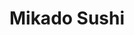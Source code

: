 ---
layout: place
title: "Mikado Sushi"
permalink: /arizona/chandler/mikado-sushi.html
stateAbbr: AZ
stateName: Arizona
cityName: Chandler
place_id: ChIJTUL1c3gAK4cRT9lpRK3VjTs
photos:
  - name: >-
      places/ChIJTUL1c3gAK4cRT9lpRK3VjTs/photos/AeeoHcJEeT8T5RULLozeI9C3lpMvh5aEtUoAOj2JxtPzwhNIdbF-lmdLAoallDcpsoKm6_CtH3SEFOmrnCLSxSrV-Z401pEbLCE-sFzwFxgwiBvmJOF7I2VPSqkv_fkLxuyukcq65uAD18vKm5l1qH05IoNyMDJpp6YR5pZGr4LXOXpkBw2hA7RT40_2gAX8NIjl_47MRB-hk4ERtV8cOSZfHjM9y-FkHfr3XHr9GxvhbmuizHMPrp5vUPmktD3_19t3IiId4QNF1RYZz0Hp07la370-eS0ykD-nf9u_s-K29X9OUg
    widthPx: 2048
    heightPx: 1153
    authorAttributions:
      - displayName: Mikado Sushi
        uri: https://maps.google.com/maps/contrib/113582952745832533284
        photoUri: >-
          https://lh3.googleusercontent.com/a-/ALV-UjVdvztt4Ge_YZLzy53zCHtY5AqOhcx2vgxWMKkTxAASFCd6tLk=s100-p-k-no-mo
    flagContentUri: >-
      https://www.google.com/local/imagery/report/?cb_client=maps_api_places.places_api&image_key=!1e10!2sAF1QipO9gP86vKAhFS_PwpIlFfRKqpAcnyo4CjA8Hczu&hl=en-US
    googleMapsUri: >-
      https://www.google.com/maps/place//data=!3m4!1e2!3m2!1sAF1QipO9gP86vKAhFS_PwpIlFfRKqpAcnyo4CjA8Hczu!2e10!4m2!3m1!1s0x872b007873f5424d:0x3b8dd5ad4469d94f
  - name: >-
      places/ChIJTUL1c3gAK4cRT9lpRK3VjTs/photos/AeeoHcKOlEClTkRtK9rE8dXx0bLhau_bOdCGmDPHB3UDQtHS4gPKDzRo1dtCrFTJ9Zt8D8EgWZRzwY_QY36zmPBx8TU4QeaKkLxHmyp8FUgvAmvAsNinwr3PPUsrPKvEWbRmQNFfIjHYFjC6Iz6xXHCD_tG9cOrkTuyvdGxhVzqRk70b94SQbAn0Qy28RGvTasE7F7A6-DB4GA-CeMSNQ5nzJLOsCktyHHVrATdohnwS2dzIe1a6Emw5xFecc60SMzapyOmY4Ai6GuxOTGdf-vo27Euol9mErKAf7R2aRLOfekrCsw
    widthPx: 2039
    heightPx: 2007
    authorAttributions:
      - displayName: Mikado Sushi
        uri: https://maps.google.com/maps/contrib/113582952745832533284
        photoUri: >-
          https://lh3.googleusercontent.com/a-/ALV-UjVdvztt4Ge_YZLzy53zCHtY5AqOhcx2vgxWMKkTxAASFCd6tLk=s100-p-k-no-mo
    flagContentUri: >-
      https://www.google.com/local/imagery/report/?cb_client=maps_api_places.places_api&image_key=!1e10!2sAF1QipOveFqX2iOiHFe84j5kZELZyxdPR8JcSuvB9UnP&hl=en-US
    googleMapsUri: >-
      https://www.google.com/maps/place//data=!3m4!1e2!3m2!1sAF1QipOveFqX2iOiHFe84j5kZELZyxdPR8JcSuvB9UnP!2e10!4m2!3m1!1s0x872b007873f5424d:0x3b8dd5ad4469d94f
  - name: >-
      places/ChIJTUL1c3gAK4cRT9lpRK3VjTs/photos/AeeoHcJu01IElOgMSnmoTCRllyjMrKzhakY0x0-o9nxRXKQeBahrrRi4S1J02eOdEu97XidCGubTcpjC_bYGk8lCtfJUVNM9y2Rs4EkVAnj2xLm5aJbZv-aa_svkLG2ER0YbmSgBI2mU6fabKRz8ndfNH484PE5CENiB-DBlpotKZpR_YpVIY9FsEbEc7ssaqYTFxgkMgKD-_gmQUM5HJfgIM_594cfZ_JyPpJ6QFe5wYTjc54OYiEM0F6pwJXDxUpeYOQCOFB8-s7Q6nwdhUUYrvQxFRlgk6f_MP_0WbRkV1OWjkWq1smRlcwwN-Dgeg5JD7wwYGApfK283_er3u0NBxQCz74_70brY-Dvrsb9EtfjDJWNBhQgGaDvtcBE9LzH9JVX54I1ZVNWmJ2zmbWhSYnMWtxI_xZoD4TwXhIyhU5E1rA
    widthPx: 4000
    heightPx: 3000
    authorAttributions:
      - displayName: Sophia Martin
        uri: https://maps.google.com/maps/contrib/105433507970499778559
        photoUri: >-
          https://lh3.googleusercontent.com/a/ACg8ocKT2WDgsAdZl4wg-QBmt1Wgi_j8vnvo1y9URlBx4Paw02W9Qg=s100-p-k-no-mo
    flagContentUri: >-
      https://www.google.com/local/imagery/report/?cb_client=maps_api_places.places_api&image_key=!1e10!2sCIHM0ogKEICAgICH_LK_bQ&hl=en-US
    googleMapsUri: >-
      https://www.google.com/maps/place//data=!3m4!1e2!3m2!1sCIHM0ogKEICAgICH_LK_bQ!2e10!4m2!3m1!1s0x872b007873f5424d:0x3b8dd5ad4469d94f
  - name: >-
      places/ChIJTUL1c3gAK4cRT9lpRK3VjTs/photos/AeeoHcKY3ATJ0dLblhW_GblNrufPQHeDR2FsMhol8RKkCWEDq6mCrAXO-hYKPSuKG_m9CbFTTeJ0XMiWUUlNgzjHE-HfHKj4DP-i2eU7HD7mSVJSFxYnhsvgi1rWnepZQzmOe07XQ5Be978aj2xUgbZt14ij1Vm4qK_63PcPaqvKikBj44jCsKpsNUSv7TwMbdOusTlhUMbsDdEHAQZXWVHyvGyI2Wapk46nrlnMGYSCZy-MY3OKaHT4s0cW_OF6YNUtP7oAHji8whB7uT0lh_sPlaAKhXp1SomzRUkTnWxxvm2ImprwFwd6euK84opU0B1EoLn81vWYagBVwqSNoLNELwib0cIqh1zMWnwBx70SmGcSKvTDGqM7aom9JDVJ3SRE3Iv1HuijUKUCHyMtlW12Q1saVkelL-Lb7pcm-fYKrUZFiC7I
    widthPx: 4032
    heightPx: 3024
    authorAttributions:
      - displayName: Carmine Manfredi
        uri: https://maps.google.com/maps/contrib/109125461665435135459
        photoUri: >-
          https://lh3.googleusercontent.com/a-/ALV-UjXfa2LFgSzish7ioXbEyCZJ4loRnox4X05hC4vuWnK1amH6bHvB1Q=s100-p-k-no-mo
    flagContentUri: >-
      https://www.google.com/local/imagery/report/?cb_client=maps_api_places.places_api&image_key=!1e10!2sCIHM0ogKEICAgIDU6frIyAE&hl=en-US
    googleMapsUri: >-
      https://www.google.com/maps/place//data=!3m4!1e2!3m2!1sCIHM0ogKEICAgIDU6frIyAE!2e10!4m2!3m1!1s0x872b007873f5424d:0x3b8dd5ad4469d94f
  - name: >-
      places/ChIJTUL1c3gAK4cRT9lpRK3VjTs/photos/AeeoHcKp-MmVtOGamqWMQOE_FJ6QB1RDBJtYDGXEXxzxnj5pon6RQqv0DGbsFWs1xuumHQ17m4LJ9jHB5cHzHKPyEf-9GLFp2Hn1axJTg8rDY9gNNyieuagPsRJwa5TcQLB1uf83zo0hXeh389PGS0oysehAcGJtj7dNJ6a27r8h5mFhb-9Rb6Hk8orZ7X6JGxl8aX_4f8dQILLmNabvmeatN0XftM-rQXcDbmJAoYca_N_CTwPIpjHqnJgyISP_-l5_6BjoXDpE9D-O9YMkR7Sak_b-Q7qFqIkRNiYTWE7TJDGagQ
    widthPx: 3060
    heightPx: 4080
    authorAttributions:
      - displayName: Mikado Sushi
        uri: https://maps.google.com/maps/contrib/113582952745832533284
        photoUri: >-
          https://lh3.googleusercontent.com/a-/ALV-UjVdvztt4Ge_YZLzy53zCHtY5AqOhcx2vgxWMKkTxAASFCd6tLk=s100-p-k-no-mo
    flagContentUri: >-
      https://www.google.com/local/imagery/report/?cb_client=maps_api_places.places_api&image_key=!1e10!2sAF1QipPFpYb86VOf1nYxTGVOXli3qOVz3lTrK4rkLwvS&hl=en-US
    googleMapsUri: >-
      https://www.google.com/maps/place//data=!3m4!1e2!3m2!1sAF1QipPFpYb86VOf1nYxTGVOXli3qOVz3lTrK4rkLwvS!2e10!4m2!3m1!1s0x872b007873f5424d:0x3b8dd5ad4469d94f
  - name: >-
      places/ChIJTUL1c3gAK4cRT9lpRK3VjTs/photos/AeeoHcJiP5gwGMUWpjd_ACd07iumvxqsnZuS1a20IZShrKou5NkWzvCaVYzTotTexqwf3hu-YsGkSAsC3izFP19bAL5fdV5DsvNMEJ4lU6MtN3X1JgsONo4Q-luxt3pztAWh_vGHTIcciwRVS2LS1PYtBTQhIXTARsg1KuGx7oMjg3RM_VATBXM1DVBHBBuFJa28SnT6r9ml22lS62WUezadSKx5kilVCqOktATk2XaOooB9GhmOqwjE7FcJMUODVAQlKhtUknA-TtuDOMmyRomF6BBCY_8s2otX1Gmykk6q5pSWFthhClIBxiXcGbwpThLCcO37PQTnGkGGRov7hkTwXTsXeTlTQcyIkIe_2nQeX6T_QSqqMtk0bqSh-wCTWiibc1L_Zeeye9aDLMqqwEPIIC5bUcFtcaGFYw4jYbeYjZynJQ
    widthPx: 3000
    heightPx: 4000
    authorAttributions:
      - displayName: Sophia Martin
        uri: https://maps.google.com/maps/contrib/105433507970499778559
        photoUri: >-
          https://lh3.googleusercontent.com/a/ACg8ocKT2WDgsAdZl4wg-QBmt1Wgi_j8vnvo1y9URlBx4Paw02W9Qg=s100-p-k-no-mo
    flagContentUri: >-
      https://www.google.com/local/imagery/report/?cb_client=maps_api_places.places_api&image_key=!1e10!2sCIHM0ogKEICAgICH_Lq3Hg&hl=en-US
    googleMapsUri: >-
      https://www.google.com/maps/place//data=!3m4!1e2!3m2!1sCIHM0ogKEICAgICH_Lq3Hg!2e10!4m2!3m1!1s0x872b007873f5424d:0x3b8dd5ad4469d94f
  - name: >-
      places/ChIJTUL1c3gAK4cRT9lpRK3VjTs/photos/AeeoHcI96nv4EwGlmPg-r-AzfP_P0KUwShGqQUhPsEEAG67VclTBjoArXpc90DTv1VeToBfxmj-JhKI2ISOUQLKkZVDmtvhxVnnQ9lKySa6wzzMnSIKNggSIZlPM1C4jvZwvrE-ap8Xepam-L-ds7UXIog9ZDLuVkHkmwvoiMGmcgIOGdVd1e1m3xEeqqa53lSB9xSlfr_RHgwBmPa-X6AY61qdcTP3U3XkmsV3RLIj1phA4Uj20kp0ZdPVcZRCRVhYWIXglfGs4GPJ00-OUN5sryWDINpcUF8NPG5Pc5mSqP_NTEJToGWCFB9KZ_vEgPby_mLiWMbGVt9S2tL5DCE7LT1iHc-iKlNsnWbLNdMr3xWBomlGg6H5RmI7GKknD1zNm2wFuPxDOAAXxdvlwf24BoGJ2LFixjVRil_Tqp1yG3t87BQhw
    widthPx: 4032
    heightPx: 3024
    authorAttributions:
      - displayName: Carmine Manfredi
        uri: https://maps.google.com/maps/contrib/109125461665435135459
        photoUri: >-
          https://lh3.googleusercontent.com/a-/ALV-UjXfa2LFgSzish7ioXbEyCZJ4loRnox4X05hC4vuWnK1amH6bHvB1Q=s100-p-k-no-mo
    flagContentUri: >-
      https://www.google.com/local/imagery/report/?cb_client=maps_api_places.places_api&image_key=!1e10!2sCIHM0ogKEICAgICE7ufuzwE&hl=en-US
    googleMapsUri: >-
      https://www.google.com/maps/place//data=!3m4!1e2!3m2!1sCIHM0ogKEICAgICE7ufuzwE!2e10!4m2!3m1!1s0x872b007873f5424d:0x3b8dd5ad4469d94f
  - name: >-
      places/ChIJTUL1c3gAK4cRT9lpRK3VjTs/photos/AeeoHcK2dvmN-JwU5RQst0aETUNJ5dG7PQ9V9o-1Fa8y5Dkaj4Wyef8I8Yu35NzSQSmjHqbUmwlyVPfJIqAndJypMJfQKghJNeNgMiNTZ6asf0_4gkWQWsJ31tWPeowXPVOhFCNgks7p8He_EjGQ4eOf-lA2ynaUYz6emBku7-bq_SmS3V5VX287fs9PwMi16ziAgoDj2Bcf0reet-U7P2aaHaa-3VidtTmwIf63ZaY_dfBlsDjR-j18z2gx6bKn3w9YwlukhSCaVHqRIPQSTIXI8aX4nEndL4jUFhhNnnINpxuO0g78dhD_q4z0hQRxdOHZaAAb4K1m2RQosGJgG_HxY8ooWq-bUMWCzm0zvPDWxWrj4tmcRhy_mKVFq9fNK5Q1IyC1R55fAleJouTzRzcrOHCroEM774PS4VB6s0KT1HTM8g
    widthPx: 3024
    heightPx: 3002
    authorAttributions:
      - displayName: Jihely Gomez
        uri: https://maps.google.com/maps/contrib/101796109322753217590
        photoUri: >-
          https://lh3.googleusercontent.com/a-/ALV-UjXwSJKB2DBTiTlK3_ZUZXrbDEqAUJwQI1CnN7XG_bkljtftqoSEwQ=s100-p-k-no-mo
    flagContentUri: >-
      https://www.google.com/local/imagery/report/?cb_client=maps_api_places.places_api&image_key=!1e10!2sCIHM0ogKEICAgIDbvODlBQ&hl=en-US
    googleMapsUri: >-
      https://www.google.com/maps/place//data=!3m4!1e2!3m2!1sCIHM0ogKEICAgIDbvODlBQ!2e10!4m2!3m1!1s0x872b007873f5424d:0x3b8dd5ad4469d94f
  - name: >-
      places/ChIJTUL1c3gAK4cRT9lpRK3VjTs/photos/AeeoHcK1yHg5WN3j7YeO9bioPhZG1nG4RlRVuvvVaWEFzXXCt3KU71Ha1wlZYjbFTxCe7y6wYAjBR6cYVQkgH5NWgRNfsLLcmkU6e40M1zBsiOb0gETfBK2nyHxrxADfY6yzDD-Y30oQLXPps6sMt3AcmfRTtVYNN5ABOkjRHBcCLsWM7D_5fN_vjFZiS86goWMmNPSiOSZvq9CY_pA3oPb-CVUvjnw3i_pYFbL_TygSLC-6HghgQZzcg4QpSReWUGx0oInlIe6WgjCrcjJOmgRJXSQ_eCA2vaJj7VrkZ3JzA5r4EQ
    widthPx: 3000
    heightPx: 3626
    authorAttributions:
      - displayName: Mikado Sushi
        uri: https://maps.google.com/maps/contrib/113582952745832533284
        photoUri: >-
          https://lh3.googleusercontent.com/a-/ALV-UjVdvztt4Ge_YZLzy53zCHtY5AqOhcx2vgxWMKkTxAASFCd6tLk=s100-p-k-no-mo
    flagContentUri: >-
      https://www.google.com/local/imagery/report/?cb_client=maps_api_places.places_api&image_key=!1e10!2sAF1QipNSnYM4HHhuVn9gWOa1d5vGP85t0qmHyDQSYWKZ&hl=en-US
    googleMapsUri: >-
      https://www.google.com/maps/place//data=!3m4!1e2!3m2!1sAF1QipNSnYM4HHhuVn9gWOa1d5vGP85t0qmHyDQSYWKZ!2e10!4m2!3m1!1s0x872b007873f5424d:0x3b8dd5ad4469d94f
  - name: >-
      places/ChIJTUL1c3gAK4cRT9lpRK3VjTs/photos/AeeoHcIZLIDtq4V1t6SREsBzztD5LDcVEfotQPYKAy5PjhTPqb0NYeh_MQWSkXe5BnEsvgeTgxVn4DVW3lO6l9WwT0iTXYs2ogbOcHXmjUWb7MA6UFeOdPoVmsD7_5bgIrQzz_xpncphp-cekagAu4y0w4f6GsbvPY7OW0tkOaWJnwUTobA2aPrM0ZctYRdTZ6uUwvEzK2CpKCXg5_DCK0sB1tQzJ8aTRIv43o49iGOV69HlzxTSBUUOfl-I9K9vmMwg4WCVUvWnvIHN_koyOPynYhPp7ZuWnhUUFZuEhpTb3nIxlFkjN6SRyrNKfHPA_VJZuTrdRWEFWSAY4QAI-IHUWSkYXFBu6b5YI0yBis8dpN_lzDuIaY2x25shUkFEgeyJiT0iF8f9mEWEG1mBF4qYBWLesTZcKNVV2BRsRJVn6pJx2g
    widthPx: 4000
    heightPx: 3000
    authorAttributions:
      - displayName: Erika Neukam
        uri: https://maps.google.com/maps/contrib/110248380952154953965
        photoUri: >-
          https://lh3.googleusercontent.com/a-/ALV-UjWrRm5ltdW63cprvTMbcpdfZFAG78DMkGTd3xhMf7NHdlhq6LUU_Q=s100-p-k-no-mo
    flagContentUri: >-
      https://www.google.com/local/imagery/report/?cb_client=maps_api_places.places_api&image_key=!1e10!2sCIHM0ogKEICAgIDXrbSQDQ&hl=en-US
    googleMapsUri: >-
      https://www.google.com/maps/place//data=!3m4!1e2!3m2!1sCIHM0ogKEICAgIDXrbSQDQ!2e10!4m2!3m1!1s0x872b007873f5424d:0x3b8dd5ad4469d94f
address: '3125 S Alma School Rd #3b, Chandler, AZ 85248, USA'
street: '3125 S Alma School Rd #3b'
city: Chandler
state: AZ
zip: '85248'
country: USA
neighborhood: Fox Crossing
latitude: '33.261228'
longitude: '-111.856913'
accessibility_options:
  wheelchairAccessibleParking: true
  wheelchairAccessibleEntrance: true
  wheelchairAccessibleRestroom: true
  wheelchairAccessibleSeating: true
business_status: OPERATIONAL
name: Mikado Sushi
google_maps_links:
  directionsUri: >-
    https://www.google.com/maps/dir//''/data=!4m7!4m6!1m1!4e2!1m2!1m1!1s0x872b007873f5424d:0x3b8dd5ad4469d94f!3e0
  placeUri: https://maps.google.com/?cid=4291320960107796815
  writeAReviewUri: >-
    https://www.google.com/maps/place//data=!4m3!3m2!1s0x872b007873f5424d:0x3b8dd5ad4469d94f!12e1
  reviewsUri: >-
    https://www.google.com/maps/place//data=!4m4!3m3!1s0x872b007873f5424d:0x3b8dd5ad4469d94f!9m1!1b1
  photosUri: >-
    https://www.google.com/maps/place//data=!4m3!3m2!1s0x872b007873f5424d:0x3b8dd5ad4469d94f!10e5
primary_type: Sushi Restaurant
opening_hours:
  regular: null
  current: null
secondary_opening_hours:
  regular:
    weekdayDescriptions: null
    type: null
  current:
    weekdayDescriptions: null
    type: null
phone: (480) 726-0255
price_level: PRICE_LEVEL_MODERATE
price_range: $20 &ndash; $30
rating: '4.5'
rating_count: 461
website: http://www.mikadosushiaz.com/
description: null
reviews: null
parking_options: null
payment_options: null
allow_dogs: null
curbside_pickup: null
delivery: null
dine_in: null
good_for_children: null
good_for_groups: null
good_for_sports: null
live_music: null
menu_for_children: null
outdoor_seating: null
reservable: null
restroom: null
serves_beer: null
serves_breakfast: null
serves_brunch: null
serves_cocktails: null
serves_coffee: null
serves_dinner: null
serves_dessert: null
serves_lunch: null
serves_vegetarian_food: null
serves_wine: null
takeout: null

---
